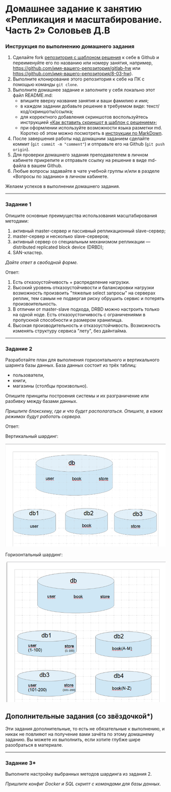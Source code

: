 # Домашнее задание к занятию «Репликация и масштабирование. Часть 2» Соловьев Д.В

### Инструкция по выполнению домашнего задания

1. Сделайте fork [репозитория c шаблоном решения](https://github.com/netology-code/sys-pattern-homework) к себе в Github и переименуйте его по названию или номеру занятия, например, https://github.com/имя-вашего-репозитория/gitlab-hw или https://github.com/имя-вашего-репозитория/8-03-hw).
2. Выполните клонирование этого репозитория к себе на ПК с помощью команды `git clone`.
3. Выполните домашнее задание и заполните у себя локально этот файл README.md:
   - впишите вверху название занятия и ваши фамилию и имя;
   - в каждом задании добавьте решение в требуемом виде: текст/код/скриншоты/ссылка;
   - для корректного добавления скриншотов воспользуйтесь инструкцией [«Как вставить скриншот в шаблон с решением»](https://github.com/netology-code/sys-pattern-homework/blob/main/screen-instruction.md);
   - при оформлении используйте возможности языка разметки md. Коротко об этом можно посмотреть в [инструкции по MarkDown](https://github.com/netology-code/sys-pattern-homework/blob/main/md-instruction.md).
4. После завершения работы над домашним заданием сделайте коммит (`git commit -m "comment"`) и отправьте его на Github (`git push origin`).
5. Для проверки домашнего задания преподавателем в личном кабинете прикрепите и отправьте ссылку на решение в виде md-файла в вашем Github.
6. Любые вопросы задавайте в чате учебной группы и/или в разделе «Вопросы по заданию» в личном кабинете.

Желаем успехов в выполнении домашнего задания.

---

### Задание 1

Опишите основные преимущества использования масштабирования методами:

1. активный master-сервер и пассивный репликационный slave-сервер; 
2. master-сервер и несколько slave-серверов;
3. активный сервер со специальным механизмом репликации — distributed replicated block device (DRBD);
4. SAN-кластер.

*Дайте ответ в свободной форме.*


Ответ:
1. Есть отказоустойчивость + распределение нагрузки.
2. Высокий уровень отказоустойчивости и балансировки нагрузки возможность произвоить "тяжелые select запросы" на серверах реплик, тем самым не подвергая риску обрушить сервис и потерять произвоительность.
3. В отличии от master-slave подхода, DRBD можно настроить только на одной ноде. Есть отказоустоичивость с ограничениями в пропускной способности и размером хранилища.
4. Высокая производительность и отказоустойчивость. Возможность изменять структуру сервиса "лету", без дайнтайма.


---

### Задание 2


Разработайте план для выполнения горизонтального и вертикального шаринга базы данных. База данных состоит из трёх таблиц: 

- пользователи, 
- книги, 
- магазины (столбцы произвольно). 

Опишите принципы построения системы и их разграничение или разбивку между базами данных.

*Пришлите блоксхему, где и что будет располагаться. Опишите, в каких режимах будут работать сервера.* 

Ответ:

Вертикальный шардинг:

![alt text](https://github.com/dsolovev455/12-07/blob/main/img/1.png)

Горизонтальный шардинг:

![alt text](https://github.com/dsolovev455/12-07/blob/main/img/2.png)


## Дополнительные задания (со звёздочкой*)
Эти задания дополнительные, то есть не обязательные к выполнению, и никак не повлияют на получение вами зачёта по этому домашнему заданию. Вы можете их выполнить, если хотите глубже шире разобраться в материале.

---
### Задание 3*

Выполните настройку выбранных методов шардинга из задания 2.

*Пришлите конфиг Docker и SQL скрипт с командами для базы данных*.

